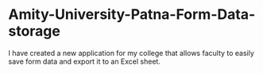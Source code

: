 # Amity-University-Patna-Form-Data-storage
I have created a new application for my college that allows faculty to easily save form data and export it to an Excel sheet.
